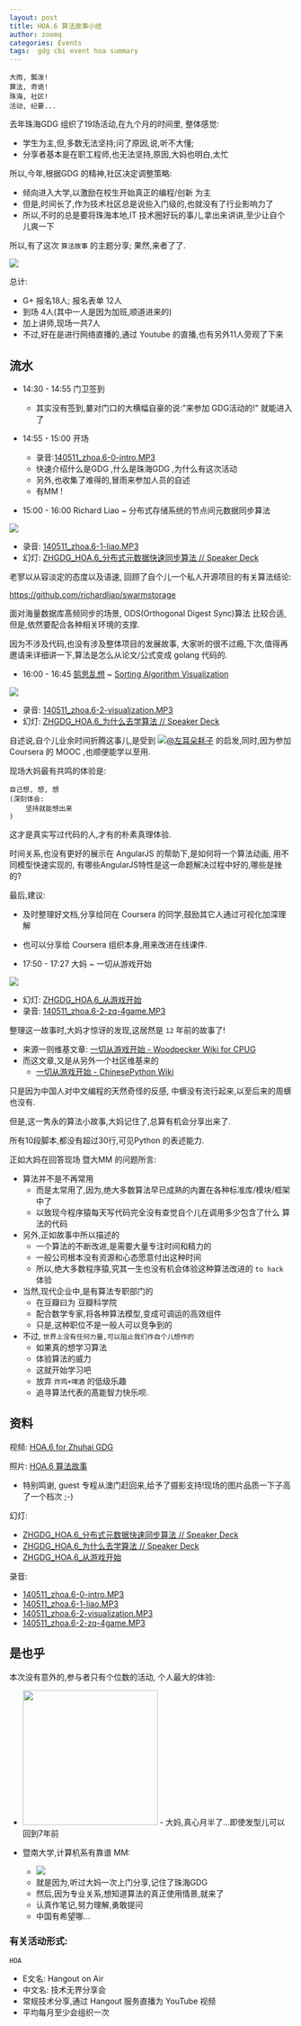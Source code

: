 ```yaml
---
layout: post
title: HOA.6 算法故事小结
author: zoomq
categories: Events
tags:  gdg cbi event hoa summary
---
```



    大雨, 瓢泼!
    算法, 奇诡!
    珠海, 社区!
    活动, 纪要...



去年珠海GDG 组织了19场活动,在九个月的时间里,
整体感觉:

- 学生为主,但,多数无法坚持;问了原因,说,听不大懂;
- 分享者基本是在职工程师,也无法坚持,原因,大妈也明白,太忙

所以,今年,根据GDG 的精神,社区决定调整策略:

- 倾向进入大学,以激励在校生开始真正的编程/创新 为主
- 但是,时间长了,作为技术社区总是说些入门级的,也就没有了行业影响力了
- 所以,不时的总是要将珠海本地,IT 技术圈好玩的事儿,拿出来讲讲,至少让自个儿爽一下

所以,有了这次 `算法故事` 的主题分享;
果然,来者了了.

![](http://zoomq.qiniudn.com/ZHGDG/2014/140511-hoa6-algorithm/140511-hoa6-7.png)

<!--more-->

总计:

- G+ 报名18人; 报名表单 12人
- 到场 4人(其中一人是因为加班,顺道进来的)
- 加上讲师,现场一共7人
- 不过,好在是进行网络直播的,通过 Youtube 的直播,也有另外11人旁观了下来


## 流水

- 14:30 - 14:55   门卫签到
    - 其实没有签到,嘦对门口的大横幅自豪的说:"来参加 GDG活动的!" 就能进入了

- 14:55 - 15:00   开场
    - 录音:[140511_zhoa.6-0-intro.MP3](http://zoomq.qiniudn.com/ZHGDG/2014/140511-hoa6-algorithm/140511_zhoa.6-0-intro.MP3)
    - 快速介绍什么是GDG ,什么是珠海GDG ,为什么有这次活动
    - 另外,也收集了难得的,冒雨来参加人员的自述
    - 有MM !

- 15:00 - 16:00   Richard Liao ~ 分布式存储系统的节点间元数据同步算法

![](http://ww4.sinaimg.cn/bmiddle/53809965jw1egacozep4yj20y019cajw.jpg)

- 录音: [140511_zhoa.6-1-liao.MP3](http://zoomq.qiniudn.com/ZHGDG/2014/140511-hoa6-algorithm/140511_zhoa.6-1-liao.MP3)
- 幻灯: [ZHGDG_HOA.6_分布式元数据快速同步算法 // Speaker Deck](https://speakerdeck.com/zoomquiet/zhgdg-hoa-dot-6-fen-bu-shi-yuan-shu-ju-kuai-su-tong-bu-suan-fa)

老寥以从容淡定的态度以及语速, 回顾了自个儿一个私人开源项目的有关算法结论:

https://github.com/richardliao/swarmstorage

面对海量数据库髙频同步的场景,
ODS(Orthogonal Digest Sync)算法 比较合适,
但是,依然要配合各种相关环境的支撑.

因为不涉及代码,也没有涉及整体项目的发展故事,
大家听的很不过瘾,下次,值得再邀请来详细讲一下,算法是怎么从论文/公式变成 golang 代码的.


- 16:00 - 16:45   [鹄思乱想](http://blog.zhgdg.org/2013-09/dm4-sphinx/) ~ [Sorting Algorithm Visualization](http://www.thinkingincrowd.me/algorithm/)

![](http://ww4.sinaimg.cn/bmiddle/53809965jw1egaepga3z8j219c0y0tir.jpg)

- 录音: [140511_zhoa.6-2-visualization.MP3](http://zoomq.qiniudn.com/ZHGDG/2014/140511-hoa6-algorithm/140511_zhoa.6-2-visualization.MP3)
- 幻灯: [ZHGDG_HOA.6_为什么去学算法 // Speaker Deck](https://speakerdeck.com/zoomquiet/zhgdg-hoa-dot-6-wei-shi-yao-qu-xue-suan-fa)

自述说,自个儿业余时间折腾这事儿,是受到
![](http://tp4.sinaimg.cn/1401880315/50/40054262531/1)[@左耳朵耗子](http://weibo.com/haoel)
的启发,同时,因为参加 Coursera 的 MOOC ,也顺便能学以至用.

现场大妈最有共鸣的体验是:

    自己想, 想, 想 
    (深刻体会: 
        坚持就能想出来
    )

这才是真实写过代码的人,才有的朴素真理体验.

时间关系,也没有更好的展示在 AngularJS 的帮助下,是如何将一个算法动画,
用不同模型快速实现的,
有哪些AngularJS特性是这一命题解决过程中好的,哪些是挫的?

最后,建议:

- 及时整理好文档,分享给同在 Coursera 的同学,鼓励其它人通过可视化加深理解
- 也可以分享给 Coursera 组织本身,用来改进在线课件.


- 17:50 - 17:27   大妈 ~ 一切从游戏开始

![](http://zoomq.qiniudn.com/ZHGDG/2014/140511-hoa6-algorithm/140511-hoa6-5.png)

- 幻灯: [ZHGDG_HOA.6_从游戏开始](http://s5.zoomquiet.io/140511-hoa6-start4game/index.html)
- 录音: [140511_zhoa.6-2-zq-4game.MP3](http://zoomq.qiniudn.com/ZHGDG/2014/140511-hoa6-algorithm/140511_zhoa.6-2-zq-4game.MP3)

整理这一故事时,大妈才惊讶的发现,这居然是 `12` 年前的故事了!

- 来源一则维基文章: [一切从游戏开始 - Woodpecker Wiki for CPUG](http://wiki.woodpecker.org.cn/moin/AllStartFromGame)
- 而这文章,又是从另外一个社区维基来的
    - [一切从游戏开始 - ChinesePython Wiki](http://chinesepython.sourceforge.net/cgi-bin/moingb.cgi/_d2_bb_c7_d0_b4_d3_d3_ce_cf_b7_bf_aa_ca_bc)

只是因为中国人对中文编程的天然奇怪的反感,
中蠎没有流行起来,以至后来的周蠎也没有.

但是,这一隽永的算法小故事,大妈记住了,总算有机会分享出来了.

所有10段脚本,都没有超过30行,可见Python 的表述能力.

正如大妈在回答现场 暨大MM 的问题所言:

- 算法并不是不再常用
    - 而是太常用了,因为,绝大多数算法早已成熟的内置在各种标准库/模块/框架中了
    - 以致现今程序猿每天写代码完全没有查觉自个儿在调用多少包含了什么 算法的代码
- 另外,正如故事中所以描述的
    - 一个算法的不断改进,是需要大量专注时间和精力的
    - 一般公司根本没有资源和心态愿意付出这种时间
    - 所以,绝大多数程序猿,究其一生也没有机会体验这种算法改进的 `to hack` 体验
- 当然,现代企业中,是有算法专职部门的
    - 在豆瓣曰为 豆瓣科学院
    - 配合数学专家,将各种算法模型,变成可调运的高效组件
    - 只是,这种职位不是一般人可以竞争到的
- 不过, `世界上没有任何力量,可以阻止我们作自个儿想作的`
    - 如果真的想学习算法
    - 体验算法的威力
    - 这就开始学习吧
    - 放弃 `炸鸡+啤酒` 的低级乐趣
    - 追寻算法代表的髙能智力快乐呗.


## 资料
视频: [HOA.6 for Zhuhai GDG](https://www.youtube.com/watch?v=PmB-88vCIEQ)

照片: [HOA.6 算法故事](https://plus.google.com/u/1/events/gallery/cdq8u7q98e6f2cab380o9bl2u3c)

- 特别鸣谢, guest 专程从澳门赶回来,给予了摄影支持!现场的图片品质一下子高了一个档次 ;-)

幻灯:
    
- [ZHGDG_HOA.6_分布式元数据快速同步算法 // Speaker Deck](https://speakerdeck.com/zoomquiet/zhgdg-hoa-dot-6-fen-bu-shi-yuan-shu-ju-kuai-su-tong-bu-suan-fa)
- [ZHGDG_HOA.6_为什么去学算法 // Speaker Deck](https://speakerdeck.com/zoomquiet/zhgdg-hoa-dot-6-wei-shi-yao-qu-xue-suan-fa)
- [ZHGDG_HOA.6_从游戏开始](http://s5.zoomquiet.io/140511-hoa6-start4game/index.html)

录音:

- [140511_zhoa.6-0-intro.MP3](http://zoomq.qiniudn.com/ZHGDG/2014/140511-hoa6-algorithm/140511_zhoa.6-0-intro.MP3)
- [140511_zhoa.6-1-liao.MP3](http://zoomq.qiniudn.com/ZHGDG/2014/140511-hoa6-algorithm/140511_zhoa.6-1-liao.MP3)
- [140511_zhoa.6-2-visualization.MP3](http://zoomq.qiniudn.com/ZHGDG/2014/140511-hoa6-algorithm/140511_zhoa.6-2-visualization.MP3)
- [140511_zhoa.6-2-zq-4game.MP3](http://zoomq.qiniudn.com/ZHGDG/2014/140511-hoa6-algorithm/140511_zhoa.6-2-zq-4game.MP3)




## 是也乎
本次没有意外的,参与者只有个位数的活动,
个人最大的体验:

- <img src="http://zoomq.qiniudn.com/ZHGDG/2014/140511-hoa6-algorithm/140511-hoa6-4.png" height="240"/>
    - 大妈,真心月半了...即使发型儿可以回到7年前

- 暨南大学,计算机系有靠谱 MM:
    - ![](http://zoomq.qiniudn.com/ZHGDG/2014/140511-hoa6-algorithm/140511-hoa6-6.png)
    - 就是因为,听过大妈一次上门分享,记住了珠海GDG
    - 然后,因为专业关系,想知道算法的真正使用情景,就来了
    - 认真作笔记,努力理解,勇敢提问
    - 中国有希望哪...

### 有关活动形式: 
`HOA`

- E文名: Hangout on Air
- 中文名: 技术无界分享会
- 常规技术分享,通过 Hangout 服务直播为 YouTube 视频
- 平均每月至少会组织一次

